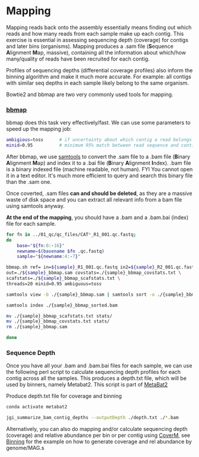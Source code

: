 # Mapping

Mapping reads back onto the assembly essentially means finding out which reads and how many reads from each sample make up each contig. This exercise is essential in assessing sequencing depth (coverage) for contigs and later bins (organisms). Mapping produces a .sam file (**S**equence **A**lignment **M**ap, massive), containing all the information about which/how many/quality of reads have been recruited for each contig.  

Profiles of sequencing depths (differential coverage profiles) also inform the binning algorithm and make it much more accurate. For example: all contigs with similar seq depths in each sample likely belong to the same organism. 

Bowtie2 and bbmap are two very commonly used tools for mapping.

### [bbmap](https://jgi.doe.gov/data-and-tools/software-tools/bbtools/bb-tools-user-guide/bbmap-guide/)

bbmap does this task very effectively/fast. We can use some parameters to speed up the mapping job:

```bash
ambigious=toss		# if uncertainty about which contig a read belongs to, throw it out
minid=0.95			# minimum 95% match between read sequence and contig sequence
```

After bbmap, we use [samtools](http://www.htslib.org/) to convert the .sam file to a .bam file (**B**inary **A**lignment **M**ap) and index it to a .bai file (**B**inary **A**lignment **I**ndex). .bam file is a binary indexed file (machine readable, not human). FYI You cannot open it in a text editor. It's much more efficient to query and search this binary file than the .sam one. 

Once coverted, .sam files **can and should be deleted**, as they are a massive waste of disk space and you can extract all relevant info from a bam file using samtools anyway. 

**At the end of the mapping**, you should have a .bam and a .bam.bai (index) file for each sample. 

```bash
for fn in ../01_qc/qc_files/CAT*_R1_001.qc.fastq;
do
	base="${fn:0:-16}"
	newname=$(basename $fn .qc.fastq)
	sample="${newname:4:-7}"

bbmap.sh ref= in=${sample}_R1_001.qc.fastq in2=${sample}_R2_001.qc.fastq \
out=./${sample}_bbmap.sam covstats=./{sample}_bbmap_covstats.txt \
scafstats=./${sample}_bbmap_scafstats.txt \
threads=20 minid=0.95 ambiguous=toss

samtools view -b ./{sample}_bbmap.sam | samtools sort -o ./{sample}_bbmap_sorted.bam

samtools index ./{sample}_bbmap_sorted.bam

mv ./{sample}_bbmap_scafstats.txt stats/
mv ./{sample}_bbmap_covstats.txt stats/
rm ./{sample}_bbmap.sam

done
```

### Sequence Depth

Once you have all your .bam and .bam.bai files for each sample, we can use the following perl script to calculate sequencing depth profiles for each contig across all the samples. This produces a depth.txt file, which will be used by binners, namely Metabat2. This script is part of [MetaBat2](https://bitbucket.org/berkeleylab/metabat/src/master/)

Produce depth.txt file for coverage and binning

```bash
conda activate metabat2

jgi_summarize_bam_contig_depths --outputDepth ./depth.txt ./*.bam
```

Alternatively, you can also do mapping and/or calculate sequencing depth (coverage) and relative abundance per bin or per contig using [CoverM](https://github.com/wwood/CoverM/), see [Binning](Illumina-Short-Reads\Binning.md) for the example on how to generate coverage and rel abundance by genome/MAG.s